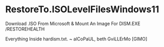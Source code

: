 # RestoreTo.ISOLevelFilesWindows11
Download .ISO From Microsoft &amp; Mount An Image For DISM.EXE /RESTOREHEALTH

Everything Inside hardism.txt. ~ alCoPaUL, beth GviLLErMo [GIMO]
